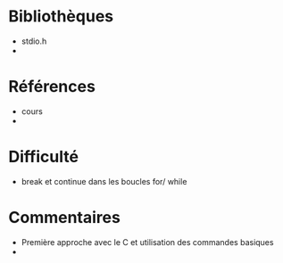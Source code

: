 # Bibliothèques
* stdio.h
*

# Références
* cours 
*

# Difficulté
* break et continue dans les boucles for/ while

# Commentaires
* Première approche avec le C et utilisation des commandes basiques
* 

